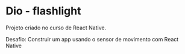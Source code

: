 # Dio - flashlight

Projeto criado no curso de React Native. 

Desafio: Construir um app usando o sensor de movimento com React Native


